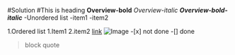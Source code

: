 #Solution #This is heading
**Overview-bold** _Overview-italic_ **_Overview-bold-italic_**
-Unordered list
-item1
-item2

1.Ordered list
1.Item1
2.item2
[link](url)
![Image](url) -[x] not done
-[] done

> block quote
